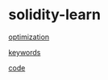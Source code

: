 # solidity-learn

[optimization](./src/optimization/README.md)

[keywords](./src/optimization/README.md)

[code](./src/code/README.md)